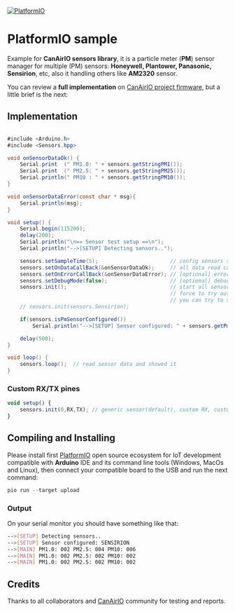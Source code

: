 [![PlatformIO](https://github.com/kike-canaries/canairio_sensorlib/workflows/PlatformIO/badge.svg)](https://github.com/kike-canaries/canairio_sensorlib/actions/)

# PlatformIO sample

Example for **CanAirIO sensors library**, it is a particle meter (**PM**) sensor manager for multiple (PM) sensors: **Honeywell, Plantower, Panasonic, Sensirion**, etc, also it handling others like **AM2320** sensor.

You can review a **full implementation** on [CanAirIO project firmware](https://github.com/kike-canaries/canairio_firmware/blob/master/src/main.cpp), but a little brief is the next:

## Implementation

```Java

#include <Arduino.h>
#include <Sensors.hpp>

void onSensorDataOk() {
    Serial.print  (" PM1.0: " + sensors.getStringPM1());
    Serial.print  (" PM2.5: " + sensors.getStringPM25());
    Serial.println(" PM10 : " + sensors.getStringPM10());
}

void onSensorDataError(const char * msg){
    Serial.println(msg);
}

void setup() {
    Serial.begin(115200);
    delay(200);
    Serial.println("\n== Sensor test setup ==\n");
    Serial.println("-->[SETUP] Detecting sensors..");

    sensors.setSampleTime(5);                       // config sensors sample time interval
    sensors.setOnDataCallBack(&onSensorDataOk);     // all data read callback
    sensors.setOnErrorCallBack(&onSensorDataError); // [optional] error callback
    sensors.setDebugMode(false);                    // [optional] debug mode
    sensors.init();                                 // start all sensors and 
                                                    // force to try autodetection, 
                                                    // you can try to select one:
    // sensors.init(sensors.Sensirion);

    if(sensors.isPmSensorConfigured())
        Serial.println("-->[SETUP] Sensor configured: " + sensors.getPmDeviceSelected());

    delay(500);
}

void loop() {
    sensors.loop();  // read sensor data and showed it
}
```

### Custom RX/TX pines

```javascript
void setup() {
    sensors.init(0,RX,TX); // generic sensor(default), custom RX, custom TX pines.
}
```

## Compiling and Installing

Please install first [PlatformIO](http://platformio.org/) open source ecosystem for IoT development compatible with **Arduino** IDE and its command line tools (Windows, MacOs and Linux), then connect your compatible board to the USB and run the next command:

```python
pio run --target upload
```

### Output

On your serial monitor you should have something like that:

```bash
-->[SETUP] Detecting sensors..
-->[SETUP] Sensor configured: SENSIRION
-->[MAIN] PM1.0: 002 PM2.5: 004 PM10: 006
-->[MAIN] PM1.0: 002 PM2.5: 002 PM10: 002
-->[MAIN] PM1.0: 002 PM2.5: 002 PM10: 002
```

## Credits

Thanks to all collaborators and [CanAirIO](https://canair.io) community for testing and reports.
